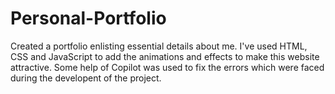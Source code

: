# Personal-Portfolio
Created a portfolio enlisting essential details about me. I've used HTML, CSS and JavaScript to add the animations and effects to make this website attractive. Some help of Copilot was used to fix the errors which were faced during the developent of the project. 

